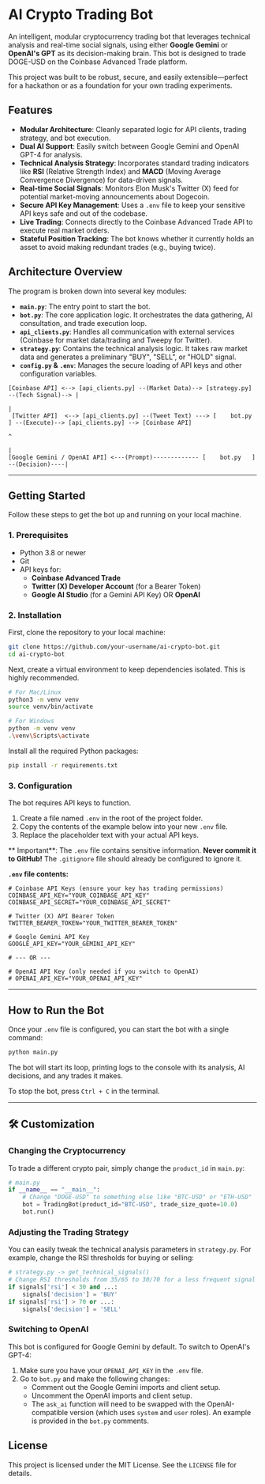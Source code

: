 # AI Crypto Trading Bot

An intelligent, modular cryptocurrency trading bot that leverages technical analysis and real-time social signals, using either **Google Gemini** or **OpenAI's GPT** as its decision-making brain. This bot is designed to trade DOGE-USD on the Coinbase Advanced Trade platform.

This project was built to be robust, secure, and easily extensible—perfect for a hackathon or as a foundation for your own trading experiments.

## Features

- **Modular Architecture**: Cleanly separated logic for API clients, trading strategy, and bot execution.
- **Dual AI Support**: Easily switch between Google Gemini and OpenAI GPT-4 for analysis.
- **Technical Analysis Strategy**: Incorporates standard trading indicators like **RSI** (Relative Strength Index) and **MACD** (Moving Average Convergence Divergence) for data-driven signals.
- **Real-time Social Signals**: Monitors Elon Musk's Twitter (X) feed for potential market-moving announcements about Dogecoin.
- **Secure API Key Management**: Uses a `.env` file to keep your sensitive API keys safe and out of the codebase.
- **Live Trading**: Connects directly to the Coinbase Advanced Trade API to execute real market orders.
- **Stateful Position Tracking**: The bot knows whether it currently holds an asset to avoid making redundant trades (e.g., buying twice).

## Architecture Overview

The program is broken down into several key modules:

- **`main.py`**: The entry point to start the bot.
- **`bot.py`**: The core application logic. It orchestrates the data gathering, AI consultation, and trade execution loop.
- **`api_clients.py`**: Handles all communication with external services (Coinbase for market data/trading and Tweepy for Twitter).
- **`strategy.py`**: Contains the technical analysis logic. It takes raw market data and generates a preliminary "BUY", "SELL", or "HOLD" signal.
- **`config.py` & `.env`**: Manages the secure loading of API keys and other configuration variables.

```
[Coinbase API] <--> [api_clients.py] --(Market Data)--> [strategy.py] --(Tech Signal)--> |
                                                                                      |
 [Twitter API]  <--> [api_clients.py] --(Tweet Text) ---> [    bot.py   ] --(Execute)--> [api_clients.py] --> [Coinbase API]
                                                                                      ^
                                                                                      |
[Google Gemini / OpenAI API] <---(Prompt)------------- [    bot.py   ] --(Decision)----|
```

---

## Getting Started

Follow these steps to get the bot up and running on your local machine.

### 1. Prerequisites

- Python 3.8 or newer
- Git
- API keys for:
  - **Coinbase Advanced Trade**
  - **Twitter (X) Developer Account** (for a Bearer Token)
  - **Google AI Studio** (for a Gemini API Key) OR **OpenAI**

### 2. Installation

First, clone the repository to your local machine:
```bash
git clone https://github.com/your-username/ai-crypto-bot.git
cd ai-crypto-bot
```

Next, create a virtual environment to keep dependencies isolated. This is highly recommended.
```bash
# For Mac/Linux
python3 -m venv venv
source venv/bin/activate

# For Windows
python -m venv venv
.\venv\Scripts\activate
```

Install all the required Python packages:
```bash
pip install -r requirements.txt
```

### 3. Configuration

The bot requires API keys to function.

1.  Create a file named `.env` in the root of the project folder.
2.  Copy the contents of the example below into your new `.env` file.
3.  Replace the placeholder text with your actual API keys.

** Important**: The `.env` file contains sensitive information. **Never commit it to GitHub!** The `.gitignore` file should already be configured to ignore it.

**`.env` file contents:**
```
# Coinbase API Keys (ensure your key has trading permissions)
COINBASE_API_KEY="YOUR_COINBASE_API_KEY"
COINBASE_API_SECRET="YOUR_COINBASE_API_SECRET"

# Twitter (X) API Bearer Token
TWITTER_BEARER_TOKEN="YOUR_TWITTER_BEARER_TOKEN"

# Google Gemini API Key
GOOGLE_API_KEY="YOUR_GEMINI_API_KEY"

# --- OR ---

# OpenAI API Key (only needed if you switch to OpenAI)
# OPENAI_API_KEY="YOUR_OPENAI_API_KEY"
```

---

##  How to Run the Bot

Once your `.env` file is configured, you can start the bot with a single command:

```bash
python main.py
```

The bot will start its loop, printing logs to the console with its analysis, AI decisions, and any trades it makes.

To stop the bot, press `Ctrl + C` in the terminal.

---

## 🛠️ Customization

### Changing the Cryptocurrency

To trade a different crypto pair, simply change the `product_id` in `main.py`:

```python
# main.py
if __name__ == "__main__":
    # Change "DOGE-USD" to something else like "BTC-USD" or "ETH-USD"
    bot = TradingBot(product_id="BTC-USD", trade_size_quote=10.0)
    bot.run()
```

### Adjusting the Trading Strategy

You can easily tweak the technical analysis parameters in `strategy.py`. For example, change the RSI thresholds for buying or selling:

```python
# strategy.py -> get_technical_signals()
# Change RSI thresholds from 35/65 to 30/70 for a less frequent signal
if signals['rsi'] < 30 and ...:
    signals['decision'] = 'BUY'
if signals['rsi'] > 70 or ...:
    signals['decision'] = 'SELL'
```

### Switching to OpenAI

This bot is configured for Google Gemini by default. To switch to OpenAI's GPT-4:

1.  Make sure you have your `OPENAI_API_KEY` in the `.env` file.
2.  Go to `bot.py` and make the following changes:
    - Comment out the Google Gemini imports and client setup.
    - Uncomment the OpenAI imports and client setup.
    - The `ask_ai` function will need to be swapped with the OpenAI-compatible version (which uses `system` and `user` roles). An example is provided in the `bot.py` comments.

## License

This project is licensed under the MIT License. See the `LICENSE` file for details.
